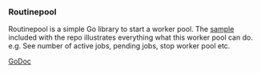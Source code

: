 ### Routinepool

Routinepool is a simple Go library to start a worker pool. The [sample](https://github.com/bnkamalesh/routinepool/tree/master/sample) included with the repo illustrates everything what this worker pool can do. e.g. See number of active jobs, pending jobs, stop worker pool etc.

[GoDoc](https://godoc.org/github.com/bnkamalesh/routinepool)